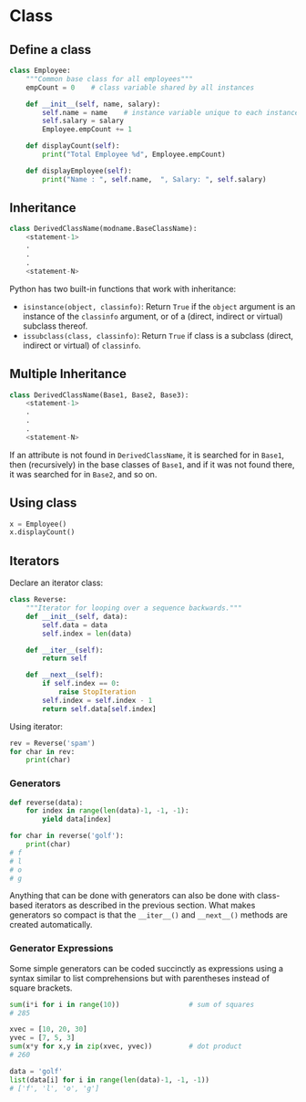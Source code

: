 # Class

## Define a class

```py
class Employee:
    """Common base class for all employees"""
    empCount = 0    # class variable shared by all instances

    def __init__(self, name, salary):
        self.name = name    # instance variable unique to each instance
        self.salary = salary
        Employee.empCount += 1

    def displayCount(self):
        print("Total Employee %d", Employee.empCount)

    def displayEmployee(self):
        print("Name : ", self.name,  ", Salary: ", self.salary)
```

## Inheritance

```py
class DerivedClassName(modname.BaseClassName):
    <statement-1>
    .
    .
    .
    <statement-N>
```

Python has two built-in functions that work with inheritance:

- `isinstance(object, classinfo)`: Return `True` if the `object` argument is an instance of the `classinfo` argument, or of a (direct, indirect or virtual) subclass thereof.
- `issubclass(class, classinfo)`: Return `True` if class is a subclass (direct, indirect or virtual) of `classinfo`.


## Multiple Inheritance

```py
class DerivedClassName(Base1, Base2, Base3):
    <statement-1>
    .
    .
    .
    <statement-N>
```

If an attribute is not found in `DerivedClassName`, it is searched for in `Base1`, then (recursively) in the base classes of `Base1`, and if it was not found there, it was searched for in `Base2`, and so on.


## Using class

```py
x = Employee()
x.displayCount()
```


## Iterators

Declare an iterator class:

```py
class Reverse:
    """Iterator for looping over a sequence backwards."""
    def __init__(self, data):
        self.data = data
        self.index = len(data)

    def __iter__(self):
        return self

    def __next__(self):
        if self.index == 0:
            raise StopIteration
        self.index = self.index - 1
        return self.data[self.index]
```

Using iterator:

```py
rev = Reverse('spam')
for char in rev:
    print(char)
```


### Generators

```py
def reverse(data):
    for index in range(len(data)-1, -1, -1):
        yield data[index]

for char in reverse('golf'):
    print(char)
# f
# l
# o
# g
```

Anything that can be done with generators can also be done with class-based iterators as described in the previous section. What makes generators so compact is that the `__iter__()` and `__next__()` methods are created automatically.


### Generator Expressions

Some simple generators can be coded succinctly as expressions using a syntax similar to list comprehensions but with parentheses instead of square brackets.

```py
sum(i*i for i in range(10))                 # sum of squares
# 285

xvec = [10, 20, 30]
yvec = [7, 5, 3]
sum(x*y for x,y in zip(xvec, yvec))         # dot product
# 260

data = 'golf'
list(data[i] for i in range(len(data)-1, -1, -1))
# ['f', 'l', 'o', 'g']
```

